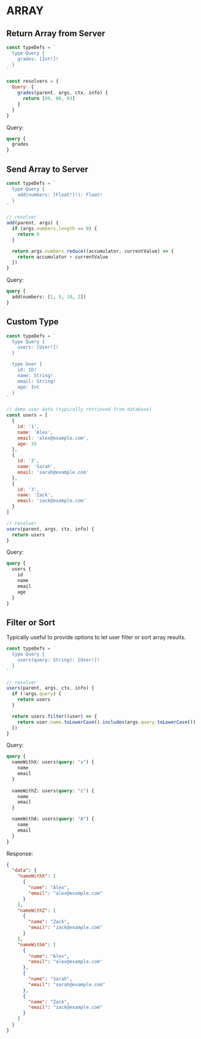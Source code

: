 # ARRAY

## Return Array from Server

```javascript
const typeDefs = `
  type Query {
    grades: [Int!]!
  }
`

const resolvers = {
  Query: {
    grades(parent, args, ctx, info) {
      return [99, 80, 93]
    }
  }
}
```

Query:

```graphql
query {
  grades
}
```

## Send Array to Server

```javascript
const typeDefs = `
  type Query {
    add(numbers: [Float!]!): Float!
  }
`

// resolver
add(parent, args) {
  if (args.numbers.length == 0) {
    return 0
  }

  return args.numbers.reduce((accumulator, currentValue) => {
    return accumulator + currentValue
  })
}
```

Query:

```graphql
query {
  add(numbers: [1, 5, 10, 2])
}
```

## Custom Type

```javascript
const typeDefs = `
  type Query {
    users: [User!]!
  }

  type User {
    id: ID!
    name: String!
    email: String!
    age: Int
  }
`

// demo user data (typically retrieved from database)
const users = [
  {
    id: '1',
    name: 'Alex',
    email: 'alex@example.com',
    age: 35
  },
  {
    id: '2',
    name: 'Sarah',
    email: 'sarah@example.com'
  },
  {
    id: '3',
    name: 'Zack',
    email: 'zack@example.com'
  }
]

// resolver
users(parent, args, ctx, info) {
  return users
}
```

Query:

```graphql
query {
  users {
    id
    name
    email
    age
  }
}
```

## Filter or Sort

Typically useful to provide options to let user filter or sort array results.

```javascript
const typeDefs = `
  type Query {
    users(query: String): [User!]!
  }
`

// resolver
users(parent, args, ctx, info) {
  if (!args.query) {
    return users
  }

  return users.filter((user) => {
    return user.name.toLowerCase().includes(args.query.toLowerCase())
  })
}
```

Query:

```graphql
query {
  nameWithX: users(query: "x") {
    name
    email
  }
  
  nameWithZ: users(query: "z") {
    name
    email
  }

  nameWithA: users(query: "A") {
    name
    email
  }
}
```

Response:

```json
{
  "data": {
    "nameWithX": [
      {
        "name": "Alex",
        "email": "alex@example.com"
      }
    ],
    "nameWithZ": [
      {
        "name": "Zack",
        "email": "zack@example.com"
      }
    ],
    "nameWithA": [
      {
        "name": "Alex",
        "email": "alex@example.com"
      },
      {
        "name": "Sarah",
        "email": "sarah@example.com"
      },
      {
        "name": "Zack",
        "email": "zack@example.com"
      }
    ]
  }
}
```
